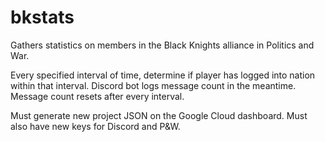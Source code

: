 # bkstats
 Gathers statistics on members in the Black Knights alliance in Politics and War.

Every specified interval of time, determine if player has logged into nation within that interval. Discord bot logs message count in the meantime. Message count resets after every interval.

Must generate new project JSON on the Google Cloud dashboard. Must also have new keys for Discord and P&W.
